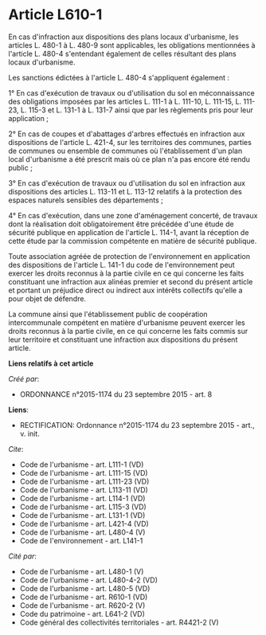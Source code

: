 # Article L610-1

En cas d'infraction aux dispositions des plans locaux d'urbanisme, les articles L. 480-1 à L. 480-9 sont applicables, les
obligations mentionnées à l'article L. 480-4 s'entendant également de celles résultant des plans locaux d'urbanisme. 

Les sanctions édictées à l'article L. 480-4 s'appliquent également : 

1° En cas d'exécution de travaux ou d'utilisation du sol en méconnaissance des obligations imposées par les articles L. 111-1
à L. 111-10, L. 111-15, L. 111-23, L. 115-3 et L. 131-1 à L. 131-7 ainsi que par les règlements pris pour leur application ; 

2° En cas de coupes et d'abattages d'arbres effectués en infraction aux dispositions de l'article L. 421-4, sur les
territoires des communes, parties de communes ou ensemble de communes où l'établissement d'un plan local d'urbanisme a été
prescrit mais où ce plan n'a pas encore été rendu public ; 

3° En cas d'exécution de travaux ou d'utilisation du sol en infraction aux dispositions des articles L. 113-11 et L. 113-12
relatifs à la protection des espaces naturels sensibles des départements ; 

4° En cas d'exécution, dans une zone d'aménagement concerté, de travaux dont la réalisation doit obligatoirement être
précédée d'une étude de sécurité publique en application de l'article L. 114-1, avant la réception de cette étude par la
commission compétente en matière de sécurité publique. 

Toute association agréée de protection de l'environnement en application des dispositions de l'article L. 141-1 du code de
l'environnement peut exercer les droits reconnus à la partie civile en ce qui concerne les faits constituant une infraction
aux alinéas premier et second du présent article et portant un préjudice direct ou indirect aux intérêts collectifs qu'elle a
pour objet de défendre. 

La commune ainsi que l'établissement public de coopération intercommunale compétent en matière d'urbanisme peuvent exercer
les droits reconnus à la partie civile, en ce qui concerne les faits commis sur leur territoire et constituant une infraction
aux dispositions du présent article.

**Liens relatifs à cet article**

_Créé par_:

  - ORDONNANCE n°2015-1174 du 23 septembre 2015 - art. 8

**Liens**:

  - RECTIFICATION: Ordonnance n°2015-1174 du 23 septembre 2015 - art., v. init.

_Cite_:

  - Code de l'urbanisme - art. L111-1 (VD)
  - Code de l'urbanisme - art. L111-15 (VD)
  - Code de l'urbanisme - art. L111-23 (VD)
  - Code de l'urbanisme - art. L113-11 (VD)
  - Code de l'urbanisme - art. L114-1 (VD)
  - Code de l'urbanisme - art. L115-3 (VD)
  - Code de l'urbanisme - art. L131-1 (VD)
  - Code de l'urbanisme - art. L421-4 (VD)
  - Code de l'urbanisme - art. L480-4 (V)
  - Code de l'environnement - art. L141-1

_Cité par_:

  - Code de l'urbanisme - art. L480-1 (V)
  - Code de l'urbanisme - art. L480-4-2 (VD)
  - Code de l'urbanisme - art. L480-5 (VD)
  - Code de l'urbanisme - art. R610-1 (VD)
  - Code de l'urbanisme - art. R620-2 (V)
  - Code du patrimoine - art. L641-2 (VD)
  - Code général des collectivités territoriales - art. R4421-2 (V)
